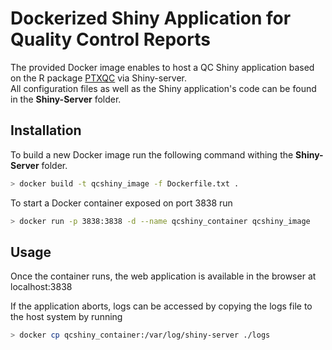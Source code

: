 # Dockerized Shiny Application for Quality Control Reports

The provided Docker image enables to host a QC Shiny application based on the R package [PTXQC](https://github.com/cbielow/PTXQC) via Shiny-server. \
All configuration files as well as the Shiny application's code can be found in the **Shiny-Server** folder. 

## Installation

To build a new Docker image run the following command withing the **Shiny-Server** folder. 

```bash
> docker build -t qcshiny_image -f Dockerfile.txt .
```

To start a Docker container exposed on port 3838 run

```bash
> docker run -p 3838:3838 -d --name qcshiny_container qcshiny_image
```



## Usage

Once the container runs, the web application is available in the browser at localhost:3838

If the application aborts, logs can be accessed by copying the logs file to the host system by running 
```bash
> docker cp qcshiny_container:/var/log/shiny-server ./logs
````
